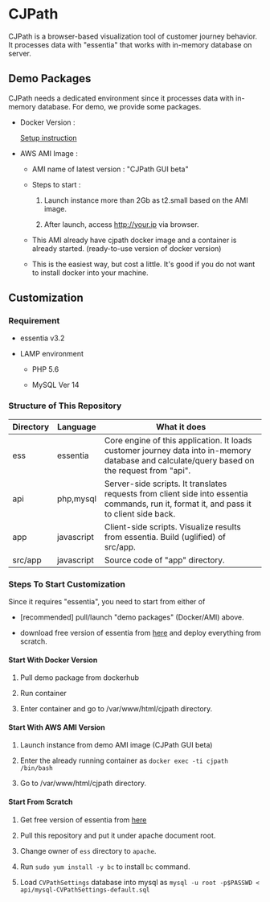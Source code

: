# CJPath #

CJPath is a browser-based visualization tool of customer journey behavior. It processes data with "essentia" that works with in-memory database on server.

## Demo Packages ##

CJPath needs a dedicated environment since it processes data with in-memory database. For demo, we provide some packages.

- Docker Version :

    [Setup instruction](http://auriq.org/download/)

- AWS AMI Image : 

    - AMI name of latest version : "CJPath GUI beta"

    - Steps to start : 

        1. Launch instance more than 2Gb as t2.small based on the AMI image.

        1. After launch, access http://your.ip via browser.

    - This AMI already have cjpath docker image and a container is already started. (ready-to-use version of docker version)

    - This is the easiest way, but cost a little. It's good if you do not want to install docker into your machine.


## Customization ##

### Requirement ###

* essentia v3.2

* LAMP environment

    - PHP 5.6
    
    - MySQL  Ver 14


### Structure of This Repository ###

Directory|Language| What it does
-------- | --- | ---
ess|essentia|Core engine of this application. It loads customer journey data into in-memory database and calculate/query based on the request from "api".
api|php,mysql|Server-side scripts. It translates requests from client side into essentia commands, run it, format it, and pass it to client side back.
app|javascript|Client-side scripts. Visualize results from essentia. Build (uglified) of src/app.
src/app|javascript|Source code of "app" directory.



### Steps To Start Customization ###

Since it requires "essentia", you need to start from either of

- [recommended] pull/launch "demo packages" (Docker/AMI) above.

- download free version of essentia from [here](http://www.auriq.com/try-free/) and deploy everything from scratch.



#### Start With Docker Version ####

  1. Pull demo package from dockerhub

  1. Run container 

  1. Enter container and go to /var/www/html/cjpath directory.


#### Start With AWS AMI Version ####

  1. Launch instance from demo AMI image (CJPath GUI beta) 

  1. Enter the already running container as `docker exec -ti cjpath /bin/bash`

  1. Go to /var/www/html/cjpath directory.


#### Start From Scratch ####

  1. Get free version of essentia from [here](http://www.auriq.com/try-free/)

  1. Pull this repository and put it under apache document root.

  1. Change owner of `ess` directory to `apache`.

  1. Run `sudo yum install -y bc` to install `bc` command.

  1. Load `CVPathSettings` database into mysql as `mysql -u root -p$PASSWD < api/mysql-CVPathSettings-default.sql`
  
  

